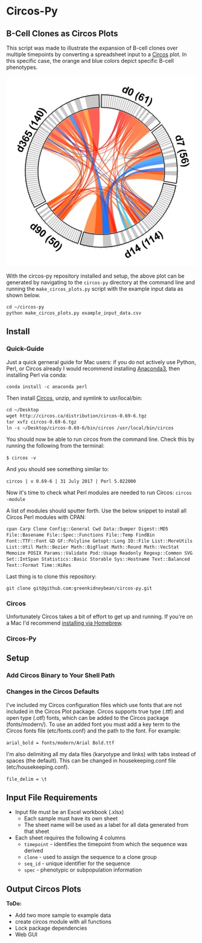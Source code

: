 # Circos-Py
## B-Cell Clones as Circos Plots

This script was made to illustrate the expansion of B-cell clones over multiple timepoints by converting a spreadsheet input to a [Circos](http://circos.ca/) plot.  In this specific case, the orange and blue colors depict specific B-cell phenotypes.

![example_input_data](example.png)

With the circos-py repository installed and setup, the above plot can be generated by navigating to the `circos-py` directory at the command line and running the `make_circos_plots.py` script with the example input data as shown below.

```shell
cd ~/circos-py
python make_circos_plots.py example_input_data.csv
```

## Install
### Quick-Guide
Just a quick gerneral guide for Mac users: if you do not actively use Python, Perl, or Circos already I would recommend installing [Anaconda3](https://www.anaconda.com/download/), then installing Perl via conda:

```
conda install -c anaconda perl
```

Then install [Circos](http://circos.ca/software/download/), unzip, and symlink to usr/local/bin:

```
cd ~/Desktop
wget http://circos.ca/distribution/circos-0.69-6.tgz
tar xvfz circos-0.69-6.tgz
ln -s ~/Desktop/circos-0.69-6/bin/circos /usr/local/bin/circos
```

You should now be able to run circos from the command line.  Check this by running the following from the terminal:

`$ circos -v`

And you should see something similar to:

`circos | v 0.69-6 | 31 July 2017 | Perl 5.022000`

Now it's time to check what Perl modules are needed to run Circos: `circos -module`

A list of modules should sputter forth.  Use the below snippet to install all Circos Perl modules with CPAN:

```
cpan Carp Clone Config::General Cwd Data::Dumper Digest::MD5 File::Basename File::Spec::Functions File::Temp FindBin Font::TTF::Font GD GF::Polyline Getopt::Long IO::File List::MoreUtils List::Util Math::Bezier Math::BigFloat Math::Round Math::VecStat Memoize POSIX Params::Validate Pod::Usage Readonly Regexp::Common SVG Set::IntSpan Statistics::Basic Storable Sys::Hostname Text::Balanced Text::Format Time::HiRes
```

Last thing is to clone this repository:

```
git clone git@github.com:greenkidneybean/circos-py.git
```

### Circos
Unfortunately Circos takes a bit of effort to get up and running.  If you're on a Mac I'd recommend [installing via Homebrew](http://circos.ca/tutorials/lessons/configuration/distribution_and_installation/).  
### Circos-Py


## Setup
### Add Circos Binary to Your Shell Path

### Changes in the Circos Defaults

I've included my Circos configuration files which use fonts that are not included in the Circos Plot package.  Circos supports true type (.ttf) and open type (.otf) fonts, which can be added to the Circos package (fonts/modern/). To use an added font you must add a key term to the Circos fonts file (etc/fonts.conf) and the path to the font.  For example:  

`arial_bold = fonts/modern/Arial Bold.ttf`  

I'm also delimiting all my data files (karyotype and links) with tabs instead of spaces (the default).  This can be changed in housekeeping.conf file (etc/housekeeping.conf).

`file_delim = \t`

## Input File Requirements
- Input file must be an Excel workbook (.xlsx)
  - Each sample must have its own sheet
  - The sheet name will be used as a label for all data generated from that sheet
- Each sheet requires the following 4 columns
  - `timepoint` - identifies the timepoint from which the sequence was derived
  - `clone` -  used to assign the sequence to a clone group
  - `seq_id` - unique identifier for the sequence
  - `spec` - phenotypic or subpopulation information
## Output Circos Plots

**ToDo:**
- Add two more sample to example data
- create circos module with all functions
- Lock package dependencies
- Web GUI
